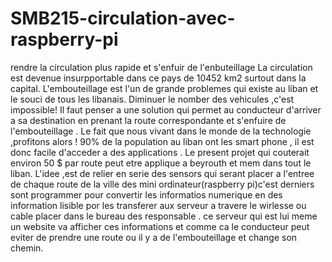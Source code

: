 # SMB215-circulation-avec-raspberry-pi
rendre la circulation plus rapide et s'enfuir de l'enbuteillage
La circulation est devenue insurpportable dans ce pays de 10452 km2 surtout dans la capital.
L'embouteillage est l'un de grande problemes qui existe au liban et le souci de tous les libanais.
Diminuer le nomber des vehicules ,c'est impossible!
Il faut penser a une solution qui permet au conducteur d'arriver a sa destination en prenant la route correspondante et s'enfuire de l'embouteillage .
Le fait que nous vivant dans le monde de la technologie ,profitons
alors ! 90% de la population au liban ont les smart phone , il est donc  facile d'acceder a des applications .
Le present projet qui couterait environ 50 $ par route peut etre applique a beyrouth et mem dans tout le liban.
L'idee ,est de relier en serie des sensors qui serant placer a l'entree de chaque route de la ville des mini ordinateur(raspberry pi)c'est derniers sont programmer pour convertir les informatios numerique en des information lisible por les transferer aux serveur a travere le wirlesse ou cable placer dans le bureau des responsable .
ce serveur qui est lui meme un website va afficher ces informations et comme ca le conducteur peut eviter de prendre une route ou il y a de l'embouteillage et change son chemin.

